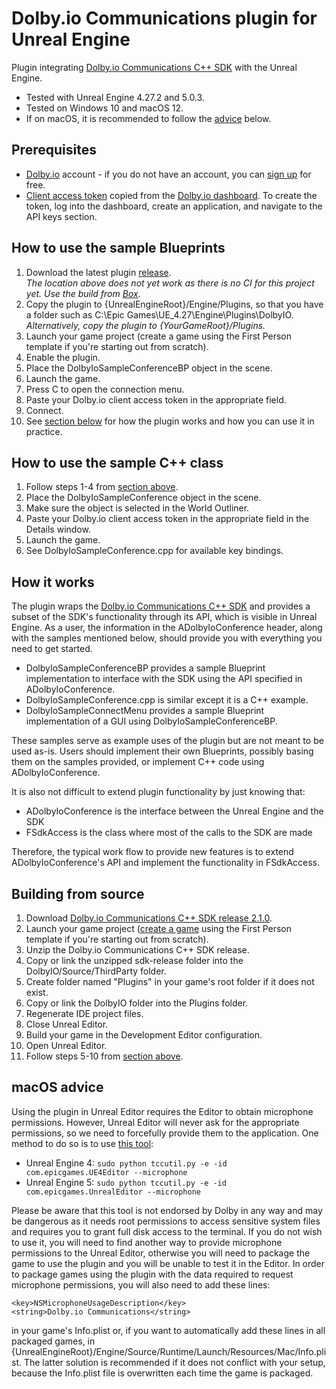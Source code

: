 # Dolby.io Communications plugin for Unreal Engine
Plugin integrating [Dolby.io Communications C++ SDK](https://github.com/DolbyIO/comms-sdk-cpp) with the Unreal Engine.
- Tested with Unreal Engine 4.27.2 and 5.0.3.
- Tested on Windows 10 and macOS 12.
- If on macOS, it is recommended to follow the [advice](#macos) below.

## Prerequisites
- [Dolby.io](https://dolby.io) account - if you do not have an account, you can [sign up](https://dolby.io/signup) for free.
- [Client access token](https://docs.dolby.io/communications-apis/docs/overview-developer-tools#client-access-token) copied from the [Dolby.io dashboard](https://dashboard.dolby.io/). To create the token, log into the dashboard, create an application, and navigate to the API keys section.

## <a name="usage"></a> How to use the sample Blueprints
1. Download the latest plugin [release](https://github.com/DolbyIO/comms-sdk-unreal/releases).  
*The location above does not yet work as there is no CI for this project yet. Use the build from [Box](https://dolby.box.com/s/dp6seu7ezine09my1tgmlc21k4w7pmmc)*.
2. Copy the plugin to {UnrealEngineRoot}/Engine/Plugins, so that you have a folder such as C:\Epic Games\UE_4.27\Engine\Plugins\DolbyIO.  
*Alternatively, copy the plugin to {YourGameRoot}/Plugins.*
3. Launch your game project (create a game using the First Person template if you're starting out from scratch).
4. Enable the plugin.
5. Place the DolbyIoSampleConferenceBP object in the scene.
6. Launch the game.
7. Press C to open the connection menu.
8. Paste your Dolby.io client access token in the appropriate field.
9. Connect.
10. See [section below](#how) for how the plugin works and how you can use it in practice.

## How to use the sample C++ class
1. Follow steps 1-4 from [section above](#usage).
2. Place the DolbyIoSampleConference object in the scene.
3. Make sure the object is selected in the World Outliner.
4. Paste your Dolby.io client access token in the appropriate field in the Details window.
5. Launch the game.
6. See DolbyIoSampleConference.cpp for available key bindings.

## <a name="how"></a>How it works
The plugin wraps the [Dolby.io Communications C++ SDK](https://github.com/DolbyIO/comms-sdk-cpp) and provides a subset of the SDK's functionality through its API, which is visible in Unreal Engine. As a user, the information in the ADolbyIoConference header, along with the samples mentioned below, should provide you with everything you need to get started.

- DolbyIoSampleConferenceBP provides a sample Blueprint implementation to interface with the SDK using the API specified in ADolbyIoConference.
- DolbyIoSampleConference.cpp is similar except it is a C++ example.
- DolbyIoSampleConnectMenu provides a sample Blueprint implementation of a GUI using DolbyIoSampleConferenceBP.

These samples serve as example uses of the plugin but are not meant to be used as-is. Users should implement their own Blueprints, possibly basing them on the samples provided, or implement C++ code using ADolbyIoConference.

It is also not difficult to extend plugin functionality by just knowing that:
- ADolbyIoConference is the interface between the Unreal Engine and the SDK
- FSdkAccess is the class where most of the calls to the SDK are made

Therefore, the typical work flow to provide new features is to extend ADolbyIoConference's API and implement the functionality in FSdkAccess.

## Building from source
1. Download [Dolby.io Communications C++ SDK release 2.1.0](https://github.com/DolbyIO/comms-sdk-cpp/releases/tag/2.1.0).
2. Launch your game project ([create a game](#create) using the First Person template if you're starting out from scratch).
3. Unzip the Dolby.io Communications C++ SDK release.
4. Copy or link the unzipped sdk-release folder into the DolbyIO/Source/ThirdParty folder.
5. Create folder named "Plugins" in your game's root folder if it does not exist.
6. Copy or link the DolbyIO folder into the Plugins folder.
7. Regenerate IDE project files.
7. Close Unreal Editor.
8. Build your game in the Development Editor configuration.
9. Open Unreal Editor.
10. Follow steps 5-10 from [section above](#usage).

## <a name="macos"></a> macOS advice
Using the plugin in Unreal Editor requires the Editor to obtain microphone permissions. However, Unreal Editor will never ask for the appropriate permissions, so we need to forcefully provide them to the application. One method to do so is to use [this tool](https://github.com/DocSystem/tccutil):  
- Unreal Engine 4: `sudo python tccutil.py -e -id com.epicgames.UE4Editor --microphone`  
- Unreal Engine 5: `sudo python tccutil.py -e -id com.epicgames.UnrealEditor --microphone`

Please be aware that this tool is not endorsed by Dolby in any way and may be dangerous as it needs root permissions to access sensitive system files and requires you to grant full disk access to the terminal. If you do not wish to use it, you will need to find another way to provide microphone permissions to the Unreal Editor, otherwise you will need to package the game to use the plugin and you will be unable to test it in the Editor. In order to package games using the plugin with the data required to request microphone permissions, you will also need to add these lines:
```
<key>NSMicrophoneUsageDescription</key>
<string>Dolby.io Communications</string>
```
in your game's Info.plist or, if you want to automatically add these lines in all packaged games, in {UnrealEngineRoot}/Engine/Source/Runtime/Launch/Resources/Mac/Info.plist. The latter solution is recommended if it does not conflict with your setup, because the Info.plist file is overwritten each time the game is packaged.
